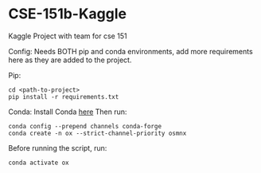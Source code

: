 # CSE-151b-Kaggle
Kaggle Project with team for cse 151

Config:
Needs BOTH pip and conda environments, add more requirements here as they are added to the project.

Pip:
``` 
cd <path-to-project>
pip install -r requirements.txt 
```
Conda:
Install Conda [here](https://docs.conda.io/projects/conda/en/latest/user-guide/install/index.html)
Then run:
```
conda config --prepend channels conda-forge
conda create -n ox --strict-channel-priority osmnx
```
Before running the script, run:
```
conda activate ox
```
